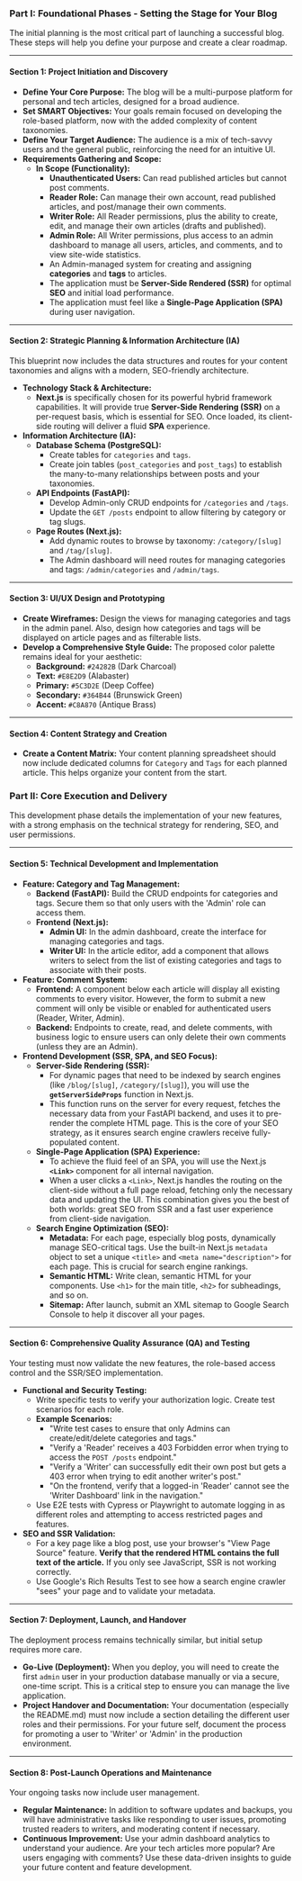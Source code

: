 ### **Part I: Foundational Phases - Setting the Stage for Your Blog**

The initial planning is the most critical part of launching a successful blog. These steps will help you define your purpose and create a clear roadmap.

---

#### **Section 1: Project Initiation and Discovery**

* **Define Your Core Purpose:** The blog will be a multi-purpose platform for personal and tech articles, designed for a broad audience.
* **Set SMART Objectives:** Your goals remain focused on developing the role-based platform, now with the added complexity of content taxonomies.
* **Define Your Target Audience:** The audience is a mix of tech-savvy users and the general public, reinforcing the need for an intuitive UI.
* **Requirements Gathering and Scope:**
    * **In Scope (Functionality):**
        * **Unauthenticated Users:** Can read published articles but cannot post comments.
        * **Reader Role:** Can manage their own account, read published articles, and post/manage their own comments.
        * **Writer Role:** All Reader permissions, plus the ability to create, edit, and manage their own articles (drafts and published).
        * **Admin Role:** All Writer permissions, plus access to an admin dashboard to manage all users, articles, and comments, and to view site-wide statistics.
        * An Admin-managed system for creating and assigning **categories** and **tags** to articles.
        * The application must be **Server-Side Rendered (SSR)** for optimal **SEO** and initial load performance.
        * The application must feel like a **Single-Page Application (SPA)** during user navigation.

---

#### **Section 2: Strategic Planning & Information Architecture (IA)**

This blueprint now includes the data structures and routes for your content taxonomies and aligns with a modern, SEO-friendly architecture.

* **Technology Stack & Architecture:**
    * **Next.js** is specifically chosen for its powerful hybrid framework capabilities. It will provide true **Server-Side Rendering (SSR)** on a per-request basis, which is essential for SEO. Once loaded, its client-side routing will deliver a fluid **SPA** experience.
* **Information Architecture (IA):**
    * **Database Schema (PostgreSQL):**
        * Create tables for `categories` and `tags`.
        * Create join tables (`post_categories` and `post_tags`) to establish the many-to-many relationships between posts and your taxonomies.
    * **API Endpoints (FastAPI):**
        * Develop Admin-only CRUD endpoints for `/categories` and `/tags`.
        * Update the `GET /posts` endpoint to allow filtering by category or tag slugs.
    * **Page Routes (Next.js):**
        * Add dynamic routes to browse by taxonomy: `/category/[slug]` and `/tag/[slug]`.
        * The Admin dashboard will need routes for managing categories and tags: `/admin/categories` and `/admin/tags`.

---

#### **Section 3: UI/UX Design and Prototyping**

* **Create Wireframes:** Design the views for managing categories and tags in the admin panel. Also, design how categories and tags will be displayed on article pages and as filterable lists.
* **Develop a Comprehensive Style Guide:** The proposed color palette remains ideal for your aesthetic:
    * **Background:** `#24282B` (Dark Charcoal)
    * **Text:** `#E8E2D9` (Alabaster)
    * **Primary:** `#5C3D2E` (Deep Coffee)
    * **Secondary:** `#364B44` (Brunswick Green)
    * **Accent:** `#C8A870` (Antique Brass)

---

#### **Section 4: Content Strategy and Creation**

* **Create a Content Matrix:** Your content planning spreadsheet should now include dedicated columns for `Category` and `Tags` for each planned article. This helps organize your content from the start.

### **Part II: Core Execution and Delivery**

This development phase details the implementation of your new features, with a strong emphasis on the technical strategy for rendering, SEO, and user permissions.

---

#### **Section 5: Technical Development and Implementation**

* **Feature: Category and Tag Management:**
    * **Backend (FastAPI):** Build the CRUD endpoints for categories and tags. Secure them so that only users with the 'Admin' role can access them.
    * **Frontend (Next.js):**
        * **Admin UI:** In the admin dashboard, create the interface for managing categories and tags.
        * **Writer UI:** In the article editor, add a component that allows writers to select from the list of existing categories and tags to associate with their posts.
* **Feature: Comment System:**
    * **Frontend:** A component below each article will display all existing comments to every visitor. However, the form to submit a new comment will only be visible or enabled for authenticated users (Reader, Writer, Admin).
    * **Backend:** Endpoints to create, read, and delete comments, with business logic to ensure users can only delete their own comments (unless they are an Admin).
* **Frontend Development (SSR, SPA, and SEO Focus):**
    * **Server-Side Rendering (SSR):**
        * For dynamic pages that need to be indexed by search engines (like `/blog/[slug]`, `/category/[slug]`), you will use the **`getServerSideProps`** function in Next.js.
        * This function runs on the server for every request, fetches the necessary data from your FastAPI backend, and uses it to pre-render the complete HTML page. This is the core of your SEO strategy, as it ensures search engine crawlers receive fully-populated content.
    * **Single-Page Application (SPA) Experience:**
        * To achieve the fluid feel of an SPA, you will use the Next.js **`<Link>`** component for all internal navigation.
        * When a user clicks a `<Link>`, Next.js handles the routing on the client-side without a full page reload, fetching only the necessary data and updating the UI. This combination gives you the best of both worlds: great SEO from SSR and a fast user experience from client-side navigation.
    * **Search Engine Optimization (SEO):**
        * **Metadata:** For each page, especially blog posts, dynamically manage SEO-critical tags. Use the built-in Next.js `metadata` object to set a unique `<title>` and `<meta name="description">` for each page. This is crucial for search engine rankings.
        * **Semantic HTML:** Write clean, semantic HTML for your components. Use `<h1>` for the main title, `<h2>` for subheadings, and so on.
        * **Sitemap:** After launch, submit an XML sitemap to Google Search Console to help it discover all your pages.

---

#### **Section 6: Comprehensive Quality Assurance (QA) and Testing**

Your testing must now validate the new features, the role-based access control and the SSR/SEO implementation.

* **Functional and Security Testing:**
    * Write specific tests to verify your authorization logic. Create test scenarios for each role.
    * **Example Scenarios:**
        * "Write test cases to ensure that only Admins can create/edit/delete categories and tags."
        * "Verify a 'Reader' receives a 403 Forbidden error when trying to access the `POST /posts` endpoint."
        * "Verify a 'Writer' can successfully edit their own post but gets a 403 error when trying to edit another writer's post."
        * "On the frontend, verify that a logged-in 'Reader' cannot see the 'Writer Dashboard' link in the navigation."
    * Use E2E tests with Cypress or Playwright to automate logging in as different roles and attempting to access restricted pages and features.
* **SEO and SSR Validation:**
    * For a key page like a blog post, use your browser's "View Page Source" feature. **Verify that the rendered HTML contains the full text of the article.** If you only see JavaScript, SSR is not working correctly.
    * Use Google's Rich Results Test to see how a search engine crawler "sees" your page and to validate your metadata.

---

#### **Section 7: Deployment, Launch, and Handover**

The deployment process remains technically similar, but initial setup requires more care.

* **Go-Live (Deployment):** When you deploy, you will need to create the first `admin` user in your production database manually or via a secure, one-time script. This is a critical step to ensure you can manage the live application.
* **Project Handover and Documentation:** Your documentation (especially the README.md) must now include a section detailing the different user roles and their permissions. For your future self, document the process for promoting a user to 'Writer' or 'Admin' in the production environment.

---

#### **Section 8: Post-Launch Operations and Maintenance**

Your ongoing tasks now include user management.

* **Regular Maintenance:** In addition to software updates and backups, you will have administrative tasks like responding to user issues, promoting trusted readers to writers, and moderating content if necessary.
* **Continuous Improvement:** Use your admin dashboard analytics to understand your audience. Are your tech articles more popular? Are users engaging with comments? Use these data-driven insights to guide your future content and feature development.
